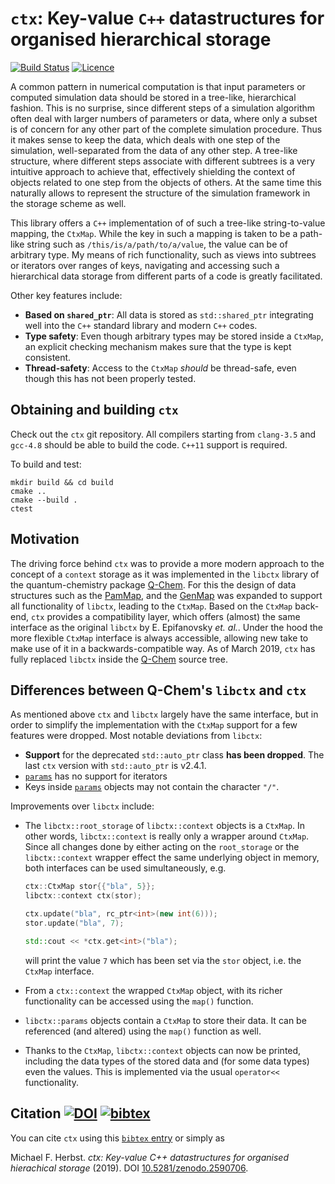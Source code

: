 # ``ctx``: Key-value `C++` datastructures for organised hierarchical storage
[![Build Status](https://travis-ci.org/mfherbst/ctx.svg?branch=master)](https://travis-ci.org/mfherbst/ctx)
[![Licence](https://img.shields.io/github/license/mfherbst/ctx.svg)](LICENSE)

A common pattern in numerical computation is that input parameters or
computed simulation data should be stored in a tree-like, hierarchical fashion.
This is no surprise, since different steps of a simulation algorithm
often deal with larger numbers of parameters or data,
where only a subset is of concern for any other part of the
complete simulation procedure.
Thus it makes sense to keep the data, which deals with
one step of the simulation, well-separated from
the data of any other step.
A tree-like structure, where different steps
associate with different subtrees
is a very intuitive approach to achieve that,
effectively shielding the context of objects
related to one step from the objects of others.
At the same time this naturally allows to represent the structure
of the simulation framework in the storage scheme as well.

This library offers a `C++` implementation of
of such a tree-like string-to-value mapping, the `CtxMap`.
While the key in such a mapping is taken to be a path-like
string such as `/this/is/a/path/to/a/value`,
the value can be of arbitrary type.
My means of rich functionality, such as views into subtrees
or iterators over ranges of keys,
navigating and accessing such a hierarchical data storage
from different parts of a code is greatly facilitated.

Other key features include:
  - **Based on `shared_ptr`**: All data is stored as `std::shared_ptr`
    integrating well into the `C++` standard library and modern
    `C++` codes.
  - **Type safety**: Even though arbitrary types may be stored
    inside a `CtxMap`, an explicit checking mechanism makes sure
    that the type is kept consistent.
  - **Thread-safety**: Access to the `CtxMap` *should* be thread-safe,
    even though this has not been properly tested.

## Obtaining and building ``ctx``
Check out the ``ctx`` git repository.
All compilers starting from ``clang-3.5`` and ``gcc-4.8`` should
be able to build the code. ``C++11`` support is required.

To build and test:
```
mkdir build && cd build
cmake ..
cmake --build .
ctest
```

## Motivation
The driving force behind `ctx` was to provide a more modern approach
to the concept of a `context` storage as it was implemented
in the `libctx` library of the
quantum-chemistry package [Q-Chem](https://q-chem.com).
For this the design of data structures such as the
[PamMap](https://github.com/mfherbst/pammap),
and the
[GenMap](https://github.com/lazyten/krims#genmap-a-hierachical-dictionary-for-managing-data-of-arbitrary-type)
was expanded to support all functionality of `libctx`,
leading to the `CtxMap`.
Based on the `CtxMap` back-end, `ctx` provides
a compatibility layer,
which offers (almost) the same interface as the original `libctx`
by E. Epifanovsky *et. al.*.
Under the hood the more flexible `CtxMap` interface
is always accessible, allowing new take to make
use of it in a backwards-compatible way.
As of March 2019, `ctx` has fully replaced `libctx`
inside the [Q-Chem](https://q-chem.com) source tree.

## Differences between Q-Chem's ``libctx`` and ``ctx``
As mentioned above ``ctx`` and ``libctx`` largely have the same interface,
but in order to simplify the implementation with the
``CtxMap`` support for a few features were dropped.
Most notable deviations from ``libctx``:

- **Support** for the deprecated ``std::auto_ptr`` class **has been dropped**.
  The last `ctx` version with ``std::auto_ptr`` is v2.4.1.
- [``params``](src/ctx/params.h) has no support for iterators
- Keys inside [``params``](src/ctx/params.h) objects may not
  contain the character `"/"`.

Improvements over ``libctx`` include:
- The ``libctx::root_storage`` of ``libctx::context`` objects is a ``CtxMap``.
  In other words, ``libctx::context`` is really only a wrapper
  around ``CtxMap``.
  Since all changes done by either acting on the ``root_storage`` or
  the ``libctx::context`` wrapper effect the same underlying object
  in memory, both interfaces can be used simultaneously, e.g.
  
  ```cpp
  ctx::CtxMap stor{{"bla", 5}};
  libctx::context ctx(stor);

  ctx.update("bla", rc_ptr<int>(new int(6)));
  stor.update("bla", 7);

  std::cout << *ctx.get<int>("bla");
  ```
  
  will print the value ``7`` which has been set via the ``stor`` object,
  i.e. the ``CtxMap`` interface.
- From a ``ctx::context`` the wrapped ``CtxMap`` object,
  with its richer functionality can be accessed using the ``map()`` function.
- ``libctx::params`` objects contain a ``CtxMap`` to store their data.
  It can be referenced (and altered) using the ``map()`` function as well.
- Thanks to the ``CtxMap``, ``libctx::context`` objects can now be printed,
  including the data types of the stored data and (for some data types)
  even the values. This is implemented via the usual ``operator<<``
  functionality.

## Citation [![DOI](https://zenodo.org/badge/163624261.svg)](https://zenodo.org/badge/latestdoi/163624261) [![bibtex](https://img.shields.io/badge/bibtex-download_citation-red.svg)](https://michael-herbst.com/publications/2019.03.14_ctx.bib)
You can cite `ctx` using this
[`bibtex` entry](https://michael-herbst.com/publications/2019.03.14_ctx.bib)
or simply as  

Michael F. Herbst. *ctx: Key-value C++ datastructures for organised hierachical storage* (2019). DOI [10.5281/zenodo.2590706](https://doi.org/10.5281/zenodo.2590706).
